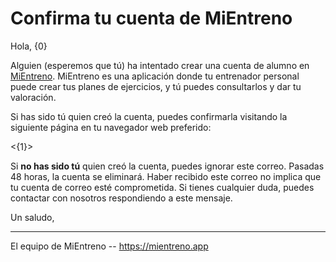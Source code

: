 # Confirma tu cuenta de MiEntreno

Hola, {0}

Alguien (esperemos que tú) ha intentado crear una cuenta de alumno en [MiEntreno](https://mientreno.app). MiEntreno es
una aplicación donde tu entrenador personal puede crear tus planes de ejercicios, y tú puedes consultarlos y dar tu
valoración.

Si has sido tú quien creó la cuenta, puedes confirmarla visitando la siguiente página en tu navegador web preferido:

<{1}>

Si **no has sido tú** quien creó la cuenta, puedes ignorar este correo. Pasadas 48 horas, la cuenta se eliminará. Haber recibido este correo no implica que tu cuenta de correo esté comprometida. Si tienes cualquier duda, puedes contactar con nosotros respondiendo a este mensaje.

Un saludo,

---

El equipo de MiEntreno -- <https://mientreno.app>

